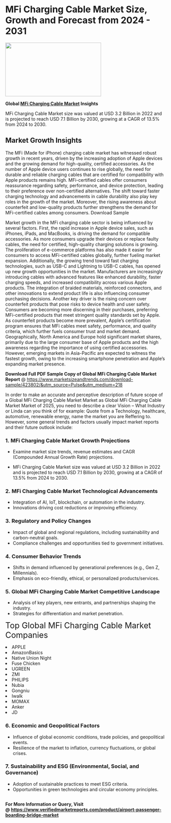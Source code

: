 <H1>MFi Charging Cable Market Size, Growth and Forecast from 2024 - 2031</H1><img class="aligncenter size-medium wp-image-584254" src="https://thirdeyenews.in/wp-content/uploads/2024/09/Global-Market-Research-300x168.jpeg" alt="" width="300" height="168" /><p><strong>Global&nbsp;<a href="https://www.marketsizeandtrends.com/download-sample/423802/&amp;utm_source=Pulse&amp;utm_medium=218">MFi Charging Cable Market</a> Insights</strong></p><p>MFi Charging Cable Market size was valued at USD 3.2 Billion in 2022 and is projected to reach USD 7.1 Billion by 2030, growing at a CAGR of 13.5% from 2024 to 2030.</p><p><h2>Market Growth Insights</h2> <p>The MFi (Made for iPhone) charging cable market has witnessed robust growth in recent years, driven by the increasing adoption of Apple devices and the growing demand for high-quality, certified accessories. As the number of Apple device users continues to rise globally, the need for durable and reliable charging cables that are certified for compatibility with Apple products remains high. MFi-certified cables offer consumers reassurance regarding safety, performance, and device protection, leading to their preference over non-certified alternatives. The shift toward faster charging technology and advancements in cable durability also play key roles in the growth of the market. Moreover, the rising awareness about counterfeit and low-quality products further strengthens the demand for MFi-certified cables among consumers. Download Sample </p> <p>Market growth in the MFi charging cable sector is being influenced by several factors. First, the rapid increase in Apple device sales, such as iPhones, iPads, and MacBooks, is driving the demand for compatible accessories. As more consumers upgrade their devices or replace faulty cables, the need for certified, high-quality charging solutions is growing. The proliferation of e-commerce platforms has also made it easier for consumers to access MFi-certified cables globally, further fueling market expansion. Additionally, the growing trend toward fast charging technologies, such as USB-C and Lightning to USB-C cables, has opened up new growth opportunities in the market. Manufacturers are increasingly introducing cables with advanced features like enhanced durability, faster charging speeds, and increased compatibility across various Apple products. The integration of braided materials, reinforced connectors, and other innovations to extend product life is also influencing consumer purchasing decisions. Another key driver is the rising concern over counterfeit products that pose risks to device health and user safety. Consumers are becoming more discerning in their purchases, preferring MFi-certified products that meet stringent quality standards set by Apple. As counterfeit products become more prevalent, Apple’s certification program ensures that MFi cables meet safety, performance, and quality criteria, which further fuels consumer trust and market demand. Geographically, North America and Europe hold significant market shares, primarily due to the large consumer base of Apple products and the high awareness regarding the importance of using certified accessories. However, emerging markets in Asia-Pacific are expected to witness the fastest growth, owing to the increasing smartphone penetration and Apple’s expanding market presence. </p><p><span class=""><strong>Download Full PDF Sample Copy of Global MFi Charging Cable Market Report</strong> @ <a href="https://www.marketsizeandtrends.com/download-sample/423802/&amp;utm_source=Pulse&amp;utm_medium=218" target="_blank">https://www.marketsizeandtrends.com/download-sample/423802/&amp;utm_source=Pulse&amp;utm_medium=218</a></span></p><p>In order to make an accurate and perceptive description of future scope of a Global&nbsp;MFi Charging Cable Market Market as Global&nbsp;MFi Charging Cable Market Market of 2025, you need to describe a clear Vision &ndash; What Industry or Linda can you think of for example: Quote from a Technology, healthcare, automotive, renewable energy, name the market you are Reffering to. However, some general trends and factors usually impact market reports and their future outlook include:</p><h3>1.&nbsp;<strong>MFi Charging Cable Market Growth Projections</strong></h3><ul><li>Examine market size trends, revenue estimates and CAGR (Compounded Annual Growth Rate) projections.</li><li><p>MFi Charging Cable Market size was valued at USD 3.2 Billion in 2022 and is projected to reach USD 7.1 Billion by 2030, growing at a CAGR of 13.5% from 2024 to 2030.</p></li></ul><h3>2.&nbsp;<strong>MFi Charging Cable Market Technological Advancements</strong></h3><ul><li>Integration of AI, IoT, blockchain, or automation in the industry.</li><li>Innovations driving cost reductions or improving efficiency.</li></ul><h3>3.&nbsp;<strong>Regulatory and Policy Changes</strong></h3><ul><li>Impact of global and regional regulations, including sustainability and carbon-neutral goals.</li><li>Compliance challenges and opportunities tied to government initiatives.</li></ul><h3>4.&nbsp;<strong>Consumer Behavior Trends</strong></h3><ul><li>Shifts in demand influenced by generational preferences (e.g., Gen Z, Millennials).</li><li>Emphasis on eco-friendly, ethical, or personalized products/services.</li></ul><h3>5.&nbsp;<strong>Global MFi Charging Cable Market Competitive Landscape</strong></h3><ul><li>Analysis of key players, new entrants, and partnerships shaping the industry.</li><li>Strategies for differentiation and market penetration.</li></ul><p data-pm-slice="1 1 []"><span style="color: inherit; font-family: inherit; font-size: 25px;">Top Global MFi Charging Cable Market Companies</span></p><div class="" data-test-id=""><p><li>APPLE</li><li> AmazonBasics</li><li> Native Union Night</li><li> Fuse Chicken</li><li> UGREEN</li><li> ZMI</li><li> PHILIPS</li><li> Nubia</li><li> Gongniu</li><li> Iwalk</li><li> MOMAX</li><li> Anker</li><li> JD</li></p></div><h3>6.&nbsp;<strong>Economic and Geopolitical Factors</strong></h3><ul><li>Influence of global economic conditions, trade policies, and geopolitical events.</li><li>Resilience of the market to inflation, currency fluctuations, or global crises.</li></ul><h3>7.&nbsp;<strong>Sustainability and ESG (Environmental, Social, and Governance)</strong></h3><ul><li>Adoption of sustainable practices to meet ESG criteria.</li><li>Opportunities in green technologies and circular economy principles.</li></ul><h2><strong style="font-size: 14px;">For More Information or Query, Visit @&nbsp;</strong><a style="background-color: #ffffff; font-size: 14px;" href="https://www.marketsizeandtrends.com/report/mfi-charging-cable-market/" target="_blank">https://www.verifiedmarketreports.com/product/airport-passenger-boarding-bridge-market</a></h2>
